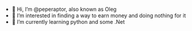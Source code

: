 - 👋 Hi, I’m @peperaptor, also known as Oleg
- 👀 I’m interested in finding a way to earn money and doing nothing for it
- 🌱 I’m currently learning python and some .Net


